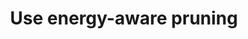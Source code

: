 ---
layout: tactic

title:  "Use energy-aware pruning"
tags: machine-learning model-optimization design-tactic energy-footprint
t-sort: "Awesome Tactic"
t-type: "Architectural Tactic"
categories: model-optimization
t-description: "In machine learning, pruning refers to reducing the complexity and size of a trained model by removing unnecessary or less important components, such as weight. Energy-aware pruning uses energy consumption of a CNN to guide the pruning process in order to optimize for the best energy-efficiency. With the estimated energy for each layer in a CNN model, the algorithm can perform layer-by-layer pruning, starting from the layers with the highest energy consumption to the layers with the lowest energy consumption. For pruning each layer, it removes the weights that have the smallest joint impact on the output"
t-participant: "Data Scientist"
t-artifact: "ML algorithm"
t-context: "Machine Learning"
t-feature: 
t-intent: "Pruning nodes with smallest joint impact on the output"
t-targetQA: "Energy-efficiency"
t-relatedQA: "Accuracy"
t-measuredimpact: "Energy-aware pruning method reduces the energy consumption "
t-source: "Master Thesis 'Green tactics for ML-important QAs ' by Heli Järvenpää (2023);

Yang, T. J., Chen, Y. H., & Sze, V. (2017). Designing energy-efficient convolutional neural networks using energy-aware pruning. In Proceedings of the IEEE conference on computer vision and pattern recognition (pp. 5687-5695)."
t-source-doi: 
t-diagram: "use-energy-aware-pruning.png"
---